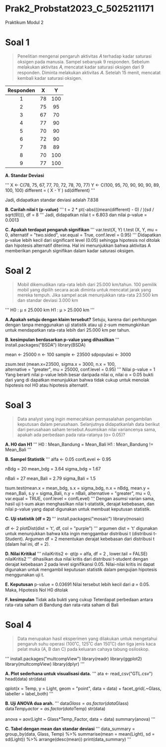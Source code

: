 # Prak2_Probstat2023_C_5025211171
Praktikum Modul 2

# Soal 1 
<blockquote> 
  Penelitian mengenai pengaruh aktivitas 𝐴 terhadap kadar saturasi oksigen pada manusia. 
  Sampel sebanyak 9 responden. 
  Sebelum melakukan aktivitas 𝐴, mencatat kadar saturasi oksigen dari 9 responden. 
  Diminta melakukan aktivitas 𝐴. 
  Setelah 15 menit, mencatat kembali kadar saturasi oksigen. 
</blockquote>

| Responden |   X   |   Y   |
| :-------: |  :--: | :--:  |
| 1         | 78    | 100   |
| 2         | 75    | 95    |
| 3         | 67    | 70    |
| 4         | 77    | 90    |
| 5         | 70    | 90    |
| 6         | 72    | 90    |
| 7         | 78    | 89    |
| 8         | 70    | 100   |
| 9         | 77    | 100   |

**A. Standar Deviasi**

'''
X <- C(78, 75, 67, 77, 70, 72, 78, 70, 77)
Y <- C(100, 95, 70, 90, 90, 90, 89, 100, 100)
different = ( X - Y )
sd(different)
'''

Jadi, didapatkan standar deviasi adalah 7.838

**B. Carilah nilai t (p-value)**
'''
t = 2 * pt(-abs(((mean(different) - 0) / )(sd / sqrt(9)))), df = 8
'''
Jadi, didapatkan nilai t = 6.803 dan nilai p-value = 0.0013

**C. Apakah terdapat pengaruh signifikan**
'''
var.test(X, Y)
t.test (X, Y, mu = 0, alternatif = "two.sided", var.equal = True, conf.level = 0.95)
'''
Didapatkan p-value lebih kecil dari significant level (0.05) sehingga hipotesis nol ditolak dan hipotesis alternatif diterima. Hal ini menunjukkan bahwa aktivitas A memberikan pengaruh signifikan dalam kadar saturasi oksigen.

# Soal 2
<blockquote>
Mobil dikemudikan rata-rata lebih dari 25.000 km/tahun. 100 pemilik mobil yang dipilih secara acak diminta untuk mencatat jarak yang mereka tempuh. Jika sampel acak menunjukkan rata-rata 23.500 km dan standar deviasi 3.000 km
</blockquote>

'''
H0 : µ ≤ 25.000 km
H1 : µ > 25.000 km
'''

**A.Apakah setuju dengan klaim tersebut?**
Setuju, karena dari perhitungan dengan tanpa menggunakan uji statistik atau uji z-sum 
memungkinkan untuk mendapatkan rata-rata lebih dari 25.000 km per tahun.

**B. kesimpulan berdasarkan p-value yang dihasilkan**
'''
install.packages("BSDA")
library(BSDA)

mean <- 25000
n <- 100
sample <- 23500
sdpopulasi <- 3000

zsum.test (mean.x=23500, sigma.x = 3000, n.x = 100,  
          alternative = "greater", mu = 25000,
          conf.level = 0.95)
'''
Nilai p-value = 1
Yang berarti nilai p-value lebih besar daripada nilai α, nilai α = 0.05
bukti dari yang di dapatkan menunjukkan bahwa tidak cukup untuk menolak hipotesis nol H0 atau hipotesis alternatif.

# Soal 3
<blockquote>
Data analyst yang ingin memecahkan permasalahan pengambilan keputusan dalam perusahaan. Selanjutnya
didapatkanlah data berikut dari perusahaan saham tersebut.Asumsikan
nilai variancenya sama, apakah ada perbedaan pada rata-ratanya (α= 0.05)?
</blockquote>

**A. H0 dan H1**
'''
H0 : Mean_Bandung = Mean_Bali
H1 : Mean_Bandung != Mean_Bali
'''

**B. Sampel Statistik**
'''
alfa <- 0.05
confLevel <- 0.95

nBdg = 20
mean_bdg = 3.64
sigma_bdg = 1.67

nBali = 27
mean_Bali = 2.79
sigma_Bali = 1.5

tsum.test(mean.x = mean_bdg, s.x = sigma_bdg, n.x =  nBdg,
          mean.y = mean_Bali, s.y = sigma_Bali, n.y = nBali, 
          alternative = "greater", mu = 0, var.equal = TRUE,
          conf.level = confLevel)
'''
Dengan asumsi varian sama, hasil uji t-sum akan menghasilkan nilai t-statistik, derajat kebebasan, dan nilai p-value yang dapat digunakan untuk membuat keputusan statistik.

**C. Uji statistik (df = 2)**
'''
install.packages("mosaic")
library(mosaic)

df <- 2
plotDist(dist = 't', df, col = "purple")
'''
argumen dist = 't' digunakan untuk menunjukkan bahwa kita ingin menggambar distribusi t (distribusi t-Student). Argumen df = 2 menentukan derajat kebebasan dari distribusi t (dalam hal ini, df = 2).

**D. Nilai Kritikal**
'''
nilaiKritis2 <- qt(p = alfa, df = 2 , lower.tail = FALSE)
nilaiKritis2
'''
dihasilkan dua nilai kritis dari distribusi t-student dengan derajat kebebasan 2 pada level signifikansi 0.05. Nilai-nilai kritis ini dapat digunakan untuk mengambil keputusan statistik dalam pengujian hipotesis menggunakan uji t.

**E. Keputusan**
p-value = 0.03691
Nilai tersebut lebih kecil dari 𝛼 = 0.05.
Maka, Hipotesis Nol H0 ditolak

**F. kesimpulan**
Tidak ada bukti yang cukup
Teterdapat perbedaan antara rata-rata saham di Bandung dan rata-rata saham di Bali


# Soal 4
<blockquote>
Data merupakan hasil eksperimen yang dilakukan untuk
mengetahui pengaruh suhu operasi (100˚C, 125˚C dan 150˚C) dan tiga jenis kaca
pelat muka (A, B dan C) pada keluaran cahaya tabung osiloskop.
</blockquote>

'''
install.packages("multcompView")
library(readr)
library(ggplot2)
library(multcompView)
library(dplyr)
'''

**A. Plot sederhana untuk visualisasi data.**
'''
ata <- read_csv("GTL.csv")
head(data)
str(data)

qplot(x = Temp, y = Light, geom = "point", data = data) + facet_grid(.~Glass, labeller = label_both)
'''


**B. Uji ANOVA dua arah.**
'''
data$Glass = as.factor(data$Glass)
data$Temp_Factor = as.factor(data$Temp)
str(data)

anova = aov(Light ~ Glass*Temp_Factor, data = data)
summary(anova)
'''

**C. Tabel dengan mean dan standar deviasi**
'''
data_summary = group_by(data, Glass, Temp) %>%
  summarise(mean = mean(Light), sd = sd(Light)) %>%
  arrange(desc(mean))
print(data_summary)
'''